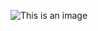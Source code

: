 ![This is an image]([https://myoctocat.com/assets/images/base-octocat.svg](https://github.com/grandmachin/coder-decoder/blob/main/docs/01-AFFICHE-3.jpg))
